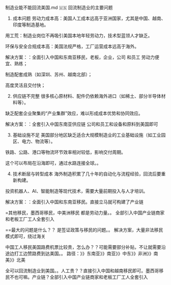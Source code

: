 制造业能不能回流美国.md
🇺🇸 回流制造业的主要问题
1. 成本问题
   劳动力成本高：美国人工成本远高于亚洲国家，尤其是中国、越南、印度等制造基地。

用工荒：制造业岗位不再吸引美国本地年轻劳动力，技术型蓝领人才缺乏。

环保与安全合规成本高：美国法规严格，工厂运营成本远高于海外。

解决方案：：全面引入中国和东南亚移民，老板，企业，公司 和员工
劳动力便宜、熟练；

制造配套成熟（如深圳、苏州、越南北部）；

高度灵活且交付快；

2. 供应链不完整
   很多核心原材料、配件仍依赖海外进口（如稀土、部分半导体材料等）。

缺乏配套企业聚集的“产业集群”效应，难以形成成本优势和协同效应。

解决方案：：全套引入中国东南亚供应链 公司和员工和设备和原料到美国即可

3. 基础设施不足
   美国部分地区缺乏适合大规模制造业的工业基础设施（如工业园区、电力、物流等）。

铁路、公路、港口等物流环节效率相对较低，影响交付周期。

这个可以布局在沿海即可，通过水路连接全球。。

4. 技术断层与转型成本
   海外制造积累了几十年的自动化与流程经验，回流后要重新构建。

投资机器人、AI、智能制造等现代技术，需要大量前期投入与人才培训。

解决方案：：全面引入中国和东南亚移民。直接立马就可构建了产业链


=其他移民，墨西哥移民，中美洲移民 都是劳动力量。。
全部引入中国产业链商家和老板工厂工人全套引入

==最大的问题是什么？？ 是签证政策与移民的问题。。
解决方案，大量非法移民模式即可，绕过海关

中国工人移民美国路费机票比较贵，怎么办？？可能需要部分补贴，不让就需要沿途边打工边赞路费到达美国。。
路径：》》东南亚》》南亚》》中东》》非洲》》南美》》北美


全可以回流制造业到美国。。人工贵？？直接引入中国和越南移民即可。墨西哥移民不也可嘛。产业链？全部引入中国产业链商家和老板工厂工人全套引入